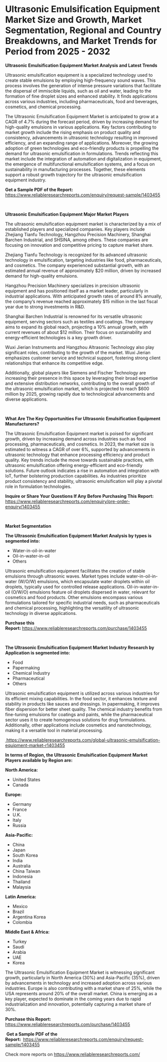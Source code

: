 <p><h1>Ultrasonic Emulsification Equipment Market Size and Growth, Market Segmentation, Regional and Country Breakdowns, and Market Trends for Period from 2025 -  2032</h1></p><p><strong>Ultrasonic Emulsification Equipment Market Analysis and Latest Trends</strong></p>
<p><p>Ultrasonic emulsification equipment is a specialized technology used to create stable emulsions by employing high-frequency sound waves. This process involves the generation of intense pressure variations that facilitate the dispersal of immiscible liquids, such as oil and water, leading to the formation of fine droplet sizes and enhanced stability. It finds applications across various industries, including pharmaceuticals, food and beverages, cosmetics, and chemical processing.</p><p>The Ultrasonic Emulsification Equipment Market is anticipated to grow at a CAGR of 4.7% during the forecast period, driven by increasing demand for high-quality emulsions in various applications. Key factors contributing to market growth include the rising emphasis on product quality and consistency, advancements in ultrasonic technology resulting in improved efficiency, and an expanding range of applications. Moreover, the growing adoption of green technologies and eco-friendly products is propelling the demand for ultrasonic emulsification in formulations. Trends reflecting this market include the integration of automation and digitalization in equipment, the emergence of multifunctional emulsification systems, and a focus on sustainability in manufacturing processes. Together, these elements support a robust growth trajectory for the ultrasonic emulsification equipment industry.</p></p>
<p><strong>Get a Sample PDF of the Report:&nbsp;</strong> <a href="https://www.reliableresearchreports.com/enquiry/request-sample/1403455?utm_campaign=2999&utm_medium=2&utm_source=Github&utm_content=ia&utm_term=28032025&utm_id=ultrasonic-emulsification-equipment">https://www.reliableresearchreports.com/enquiry/request-sample/1403455</a></p>
<p>&nbsp;</p>
<p><strong>Ultrasonic Emulsification Equipment Major Market Players</strong></p>
<p><p>The ultrasonic emulsification equipment market is characterized by a mix of established players and specialized companies. Key players include Zhejiang Tianfu Technology, Hangzhou Precision Machinery, Shanghai Barchen Industrial, and SHSINA, among others. These companies are focusing on innovation and competitive pricing to capture market share.</p><p>Zhejiang Tianfu Technology is recognized for its advanced ultrasonic technology in emulsification, targeting industries like food, pharmaceuticals, and cosmetics. The company experienced substantial growth, with an estimated annual revenue of approximately $20 million, driven by increased demand for high-quality emulsions.</p><p>Hangzhou Precision Machinery specializes in precision ultrasonic equipment and has positioned itself as a market leader, particularly in industrial applications. With anticipated growth rates of around 8% annually, the company’s revenue reached approximately $15 million in the last fiscal year due to strong investments in R&D.</p><p>Shanghai Barchen Industrial is renowned for its versatile ultrasonic equipment, serving sectors such as textiles and coatings. The company aims to expand its global reach, projecting a 10% annual growth, with current revenues of about $12 million. Their focus on sustainability and energy-efficient technologies is a key growth driver.</p><p>Wuxi Jierian Instruments and Hangzhou Altrasonic Technology also play significant roles, contributing to the growth of the market. Wuxi Jierian emphasizes customer service and technical support, fostering strong client relationships that enhance its competitive edge.</p><p>Additionally, global players like Siemens and Fischer Technology are increasing their presence in this space by leveraging their broad expertise and extensive distribution networks, contributing to the overall growth of the ultrasonic emulsification market, which is projected to reach $600 million by 2025, growing rapidly due to technological advancements and diverse applications.</p></p>
<p>&nbsp;</p>
<p><strong>What Are The Key Opportunities For Ultrasonic Emulsification Equipment Manufacturers?</strong></p>
<p><p>The Ultrasonic Emulsification Equipment market is poised for significant growth, driven by increasing demand across industries such as food processing, pharmaceuticals, and cosmetics. In 2023, the market size is estimated to witness a CAGR of over 6%, supported by advancements in ultrasonic technology that enhance processing efficiency and product quality. Key trends include the move towards sustainable practices, with ultrasonic emulsification offering energy-efficient and eco-friendly solutions. Future outlook indicates a rise in automation and integration with IoT, further bolstering production capabilities. As industries prioritize product consistency and stability, ultrasonic emulsification will play a pivotal role in formulation technologies.</p></p>
<p><strong>Inquire or Share Your Questions If Any Before Purchasing This Report:</strong> <a href="https://www.reliableresearchreports.com/enquiry/pre-order-enquiry/1403455?utm_campaign=2999&utm_medium=2&utm_source=Github&utm_content=ia&utm_term=28032025&utm_id=ultrasonic-emulsification-equipment">https://www.reliableresearchreports.com/enquiry/pre-order-enquiry/1403455</a></p>
<p>&nbsp;</p>
<p><strong>Market Segmentation</strong></p>
<p><strong>The Ultrasonic Emulsification Equipment Market Analysis by types is segmented into:</strong></p>
<p><ul><li>Water-in-oil-in-water</li><li>Oil-in-water-in-oil</li><li>Others</li></ul></p>
<p><p>Ultrasonic emulsification equipment facilitates the creation of stable emulsions through ultrasonic waves. Market types include water-in-oil-in-water (W/O/W) emulsions, which encapsulate water droplets within oil droplets, typically used for controlled release applications. Oil-in-water-in-oil (O/W/O) emulsions feature oil droplets dispersed in water, relevant for cosmetics and food products. Other emulsions encompass various formulations tailored for specific industrial needs, such as pharmaceuticals and chemical processing, highlighting the versatility of ultrasonic technology in diverse applications.</p></p>
<p><strong>Purchase this Report:&nbsp;</strong><a href="https://www.reliableresearchreports.com/purchase/1403455?utm_campaign=2999&utm_medium=2&utm_source=Github&utm_content=ia&utm_term=28032025&utm_id=ultrasonic-emulsification-equipment">https://www.reliableresearchreports.com/purchase/1403455</a></p>
<p>&nbsp;</p>
<p><strong>The Ultrasonic Emulsification Equipment Market Industry Research by Application is segmented into:</strong></p>
<p><ul><li>Food</li><li>Papermaking</li><li>Chemical Industry</li><li>Pharmaceutical</li><li>Others</li></ul></p>
<p><p>Ultrasonic emulsification equipment is utilized across various industries for its efficient mixing capabilities. In the food sector, it enhances texture and stability in products like sauces and dressings. In papermaking, it improves fiber dispersion for better sheet quality. The chemical industry benefits from fine-tuning emulsions for coatings and paints, while the pharmaceutical sector uses it to create homogenous solutions for drug formulations. Additionally, other applications include cosmetics and nanotechnology, making it a versatile tool in material processing.</p></p>
<p><a href="https://www.reliableresearchreports.com/global-ultrasonic-emulsification-equipment-market-r1403455?utm_campaign=2999&utm_medium=2&utm_source=Github&utm_content=ia&utm_term=28032025&utm_id=ultrasonic-emulsification-equipment">&nbsp;https://www.reliableresearchreports.com/global-ultrasonic-emulsification-equipment-market-r1403455</a></p>
<p><strong>In terms of Region, the Ultrasonic Emulsification Equipment Market Players available by Region are:</strong></p>
<p>
    <p> <strong> North America: </strong>
        <ul>
            <li>United States</li>
            <li>Canada</li>
        </ul>
        </p> 
    <p> <strong> Europe: </strong>
        <ul>
            <li>Germany</li>
            <li>France</li>
            <li>U.K.</li>
            <li>Italy</li>
            <li>Russia</li>
        </ul>
        </p> 
    <p> <strong> Asia-Pacific: </strong>
        <ul>
            <li>China</li>
            <li>Japan</li>
            <li>South Korea</li>
            <li>India</li>
            <li>Australia</li>
            <li>China Taiwan</li>
            <li>Indonesia</li>
            <li>Thailand</li>
            <li>Malaysia</li>
        </ul>
        </p> 
    <p> <strong> Latin America: </strong>
        <ul>
            <li>Mexico</li>
            <li>Brazil</li>
            <li>Argentina Korea</li>
            <li>Colombia</li>
        </ul>
        </p> 
    <p> <strong> Middle East & Africa: </strong>
        <ul>
            <li>Turkey</li>
            <li>Saudi</li>
            <li>Arabia</li>
            <li>UAE</li>
            <li>Korea</li>
        </ul>
    </p>
    </p>
<p><p>The Ultrasonic Emulsification Equipment Market is witnessing significant growth, particularly in North America (30%) and Asia-Pacific (35%), driven by advancements in technology and increased adoption across various industries. Europe is also contributing with a market share of 25%, while the USA represents around 20% of the overall market. China is emerging as a key player, expected to dominate in the coming years due to rapid industrialization and innovation, potentially capturing a market share of 30%.</p></p>
<p><strong>Purchase this Report: </strong><a href="https://www.reliableresearchreports.com/purchase/1403455?utm_campaign=2999&utm_medium=2&utm_source=Github&utm_content=ia&utm_term=28032025&utm_id=ultrasonic-emulsification-equipment">https://www.reliableresearchreports.com/purchase/1403455</a></p>
<p>&nbsp;<strong>Get a Sample PDF of the Report:&nbsp;&nbsp;</strong><a href="https://www.reliableresearchreports.com/enquiry/request-sample/1403455?utm_campaign=2999&utm_medium=2&utm_source=Github&utm_content=ia&utm_term=28032025&utm_id=ultrasonic-emulsification-equipment">https://www.reliableresearchreports.com/enquiry/request-sample/1403455</a></p>
<p><strong></strong></p>
<p>Check more reports on <a href="https://www.reliableresearchreports.com/?utm_campaign=2999&utm_medium=2&utm_source=Github&utm_content=ia&utm_term=28032025&utm_id=ultrasonic-emulsification-equipment">https://www.reliableresearchreports.com/</a></p>